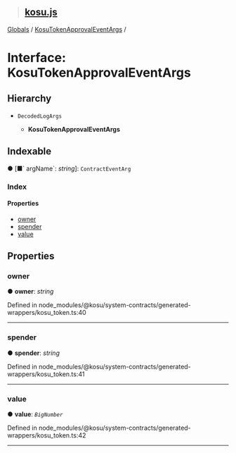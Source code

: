 > ## [kosu.js](../README.md)

[Globals](../globals.md) / [KosuTokenApprovalEventArgs](kosutokenapprovaleventargs.md) /

# Interface: KosuTokenApprovalEventArgs

## Hierarchy

* `DecodedLogArgs`

  * **KosuTokenApprovalEventArgs**

## Indexable

● \[■&#x60; argName&#x60;: *string*\]: `ContractEventArg`

### Index

#### Properties

* [owner](kosutokenapprovaleventargs.md#owner)
* [spender](kosutokenapprovaleventargs.md#spender)
* [value](kosutokenapprovaleventargs.md#value)

## Properties

###  owner

● **owner**: *string*

Defined in node_modules/@kosu/system-contracts/generated-wrappers/kosu_token.ts:40

___

###  spender

● **spender**: *string*

Defined in node_modules/@kosu/system-contracts/generated-wrappers/kosu_token.ts:41

___

###  value

● **value**: *`BigNumber`*

Defined in node_modules/@kosu/system-contracts/generated-wrappers/kosu_token.ts:42

___